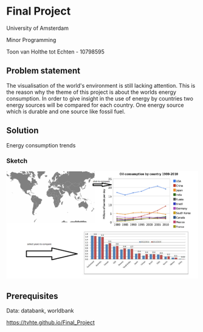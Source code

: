 # Final Project

University of Amsterdam

Minor Programming

Toon van Holthe tot Echten - 10798595

## Problem statement

The visualisation of the world's environment is still lacking attention. This is the reason why the theme of this project is about the worlds energy consumption. In order to give insight in the use of energy by countries two energy sources will be compared for each country. One energy source which is durable and one source like fossil fuel.

## Solution

Energy consumption trends

### Sketch
![alt text](https://github.com/TVHTE/Final_Project/blob/master/doc/schets.png)

## Prerequisites

Data: databank, worldbank

https://tvhte.github.io/Final_Project
